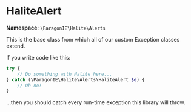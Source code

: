 # HaliteAlert

**Namespace**: `\ParagonIE\Halite\Alerts`

This is the base class from which all of our custom Exception classes extend.

If you write code like this:

```php
try {
    // Do something with Halite here...
} catch (\ParagonIE\Halite\Alerts\HaliteAlert $e) {
    // Oh no!
}
```

...then you should catch every run-time exception this library will throw.